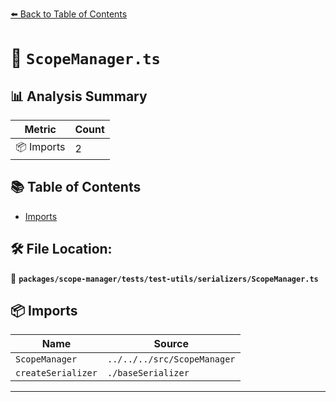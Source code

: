 [⬅️ Back to Table of Contents](../../../../../index.md)

# 📄 `ScopeManager.ts`

## 📊 Analysis Summary

| Metric | Count |
|--------|-------|
| 📦 Imports | 2 |

## 📚 Table of Contents

- [Imports](#imports)

## 🛠️ File Location:
📂 **`packages/scope-manager/tests/test-utils/serializers/ScopeManager.ts`**

## 📦 Imports

| Name | Source |
|------|--------|
| `ScopeManager` | `../../../src/ScopeManager` |
| `createSerializer` | `./baseSerializer` |


---
